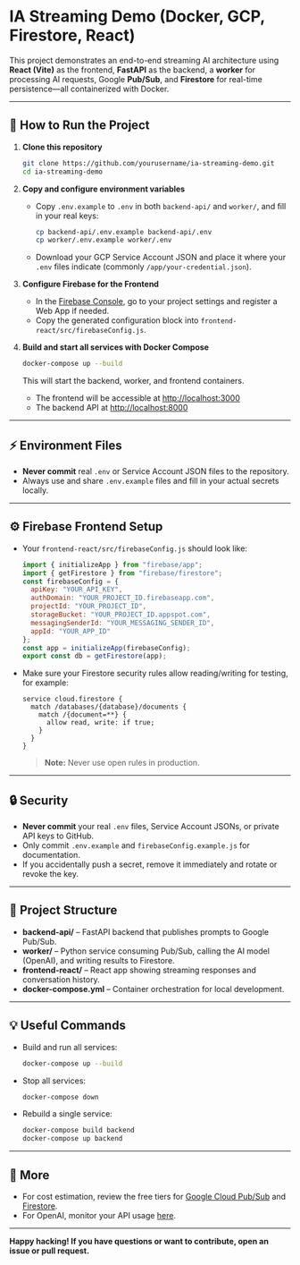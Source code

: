 # IA Streaming Demo (Docker, GCP, Firestore, React)

This project demonstrates an end-to-end streaming AI architecture using **React (Vite)** as the frontend, **FastAPI** as the backend, a **worker** for processing AI requests, Google **Pub/Sub**, and **Firestore** for real-time persistence—all containerized with Docker.

---

## 🚀 How to Run the Project

1. **Clone this repository**
    ```bash
    git clone https://github.com/yourusername/ia-streaming-demo.git
    cd ia-streaming-demo
    ```

2. **Copy and configure environment variables**

    - Copy `.env.example` to `.env` in both `backend-api/` and `worker/`, and fill in your real keys:
      ```bash
      cp backend-api/.env.example backend-api/.env
      cp worker/.env.example worker/.env
      ```

    - Download your GCP Service Account JSON and place it where your `.env` files indicate (commonly `/app/your-credential.json`).

3. **Configure Firebase for the Frontend**

    - In the [Firebase Console](https://console.firebase.google.com/), go to your project settings and register a Web App if needed.
    - Copy the generated configuration block into `frontend-react/src/firebaseConfig.js`.

4. **Build and start all services with Docker Compose**

    ```bash
    docker-compose up --build
    ```

    This will start the backend, worker, and frontend containers.  
    - The frontend will be accessible at [http://localhost:3000](http://localhost:3000)
    - The backend API at [http://localhost:8000](http://localhost:8000)

---

## ⚡ Environment Files

- **Never commit** real `.env` or Service Account JSON files to the repository.
- Always use and share `.env.example` files and fill in your actual secrets locally.

---

## ⚙️ Firebase Frontend Setup

- Your `frontend-react/src/firebaseConfig.js` should look like:

    ```js
    import { initializeApp } from "firebase/app";
    import { getFirestore } from "firebase/firestore";
    const firebaseConfig = {
      apiKey: "YOUR_API_KEY",
      authDomain: "YOUR_PROJECT_ID.firebaseapp.com",
      projectId: "YOUR_PROJECT_ID",
      storageBucket: "YOUR_PROJECT_ID.appspot.com",
      messagingSenderId: "YOUR_MESSAGING_SENDER_ID",
      appId: "YOUR_APP_ID"
    };
    const app = initializeApp(firebaseConfig);
    export const db = getFirestore(app);
    ```

- Make sure your Firestore security rules allow reading/writing for testing, for example:

    ```
    service cloud.firestore {
      match /databases/{database}/documents {
        match /{document=**} {
          allow read, write: if true;
        }
      }
    }
    ```

    > **Note:** Never use open rules in production.

---

## 🔒 Security

- **Never commit** your real `.env` files, Service Account JSONs, or private API keys to GitHub.
- Only commit `.env.example` and `firebaseConfig.example.js` for documentation.
- If you accidentally push a secret, remove it immediately and rotate or revoke the key.

---

## 🧩 Project Structure

- **backend-api/** – FastAPI backend that publishes prompts to Google Pub/Sub.
- **worker/** – Python service consuming Pub/Sub, calling the AI model (OpenAI), and writing results to Firestore.
- **frontend-react/** – React app showing streaming responses and conversation history.
- **docker-compose.yml** – Container orchestration for local development.

---

## 💡 Useful Commands

- Build and run all services:
    ```bash
    docker-compose up --build
    ```
- Stop all services:
    ```bash
    docker-compose down
    ```
- Rebuild a single service:
    ```bash
    docker-compose build backend
    docker-compose up backend
    ```

---

## 📖 More

- For cost estimation, review the free tiers for [Google Cloud Pub/Sub](https://cloud.google.com/pubsub/pricing) and [Firestore](https://firebase.google.com/pricing).
- For OpenAI, monitor your API usage [here](https://platform.openai.com/usage).

---

**Happy hacking! If you have questions or want to contribute, open an issue or pull request.**
